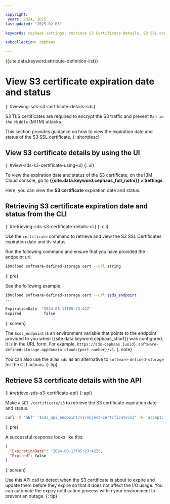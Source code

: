 ```yaml
---

copyright:
 years: 2024, 2025
lastupdated: "2025-02-03"

keywords: cephaas settings, retrieve S3 Certificate details, S3 SSL certificate expiration date, status

subcollection: cephaas

---
```


{{site.data.keyword.attribute-definition-list}}

# View S3 certificate expiration date and status
{: #viewing-sds-s3-certificate-details-sds}

S3 TLS certificates are required to encrypt the S3 traffic and prevent `Man in the Middle` (MITM) attacks.

This section provides guidance on how to view the expiration date and status of the S3 SSL certificate.
{: shortdesc}


## View S3 certificate details by using the UI
{: #view-sds-s3-certificate-using-ui}
{: ui}

To view the expiration date and status of the S3 certificate, on the IBM Cloud console, go to **{{site.data.keyword.cephaas_full_notm}} > Settings**.

Here, you can view the **S3 certificate** expiration date and status.


## Retrieving S3 certificate expiration date and status from the CLI
{: #retrieving-sds-s3-certificate-details-cli}
{: cli}

Use the `certificate` command to retrieve and view the S3 SSL Certificates expiration date and its status.

Run the following command and ensure that you have provided the endpoint url.

```sh
ibmcloud software-defined-storage cert --url string
```
{: pre}

See the following example.

```bash
ibmcloud software-defined-storage cert --url $sds_endpoint
...

ExpirationDate  "2024-08-13T05:23:42Z"
Expired          false

```
{: screen}

The `$sds_endpoint` is an environment variable that points to the endpoint provided to you when {{site.data.keyword.cephaas_short}} was configured. It is in the URL form. For example, `https://sds-cephaas.{uuid}.software-defined-storage.appdomain.cloud:{port number}/v1`.
{: note}

You can also use the alias `sds` as an alternative to `software-defined-storage` for the CLI actions.
{: tip}

## Retrieve S3 certificate details with the API
{: #retrieve-sds-s3-certificate-api}
{: api}

Make a `GET /certificate/s3` to retrieve the S3 certificate expiration date and status.

```sh
curl -X 'GET' '$sds_api_endpoint/v1/object/certificate/s3' -H 'accept: application/json'
```
{: pre}

A successful response looks like this:

```json
{
  "ExpirationDate": "2024-08-13T05:23:42Z",
  "Expired": false
}
```
{: screen}


Use this API call to detect when the S3 certificate is about to expire and update them before they expire so that it does not affect the I/O usage. You can automate the expiry notification process within your environment to prevent an outage.
{: tip}
